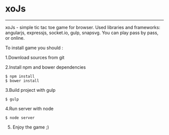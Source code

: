 # xoJs
-----
xoJs - simple tic tac toe game for browser. 
Used libraries and frameworks: angularjs, expressjs, socket.io, gulp, snapsvg.
You can play pass by pass, or online.

To install game you should :

1.Download sources from git

2.Install npm and bower dependencies

    $ npm install
    $ bower install
  
    
3.Build project with gulp

    $ gulp
    
4.Run server with node

    $ node server

5. Enjoy the game ;)